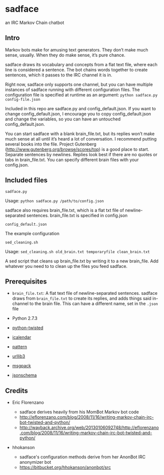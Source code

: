 # sadface

an IRC Markov Chain chatbot

## Intro

Markov bots make for amusing text generators. They don’t make much sense,
usually. When they do make sense, it’s pure chance.

sadface draws its vocabulary and concepts from a flat text file, where
each line is considered a sentence. The bot chains words together to create
sentences, which it passes to the IRC channel it is in.

Right now, sadface only supports one channel, but you can have multiple
instances of sadface running with different configuration files. The
configuration file is specified at runtime as an argument:
`python sadface.py config-file.json`

Included in this repo are sadface.py and config_default.json. If you want to change
config_default.json, I encourage you to copy config_default.json and change the variables,
so you can have an untouched config_default.json.

You can start sadface with a blank brain_file.txt, but its replies won’t
make much sense at all until it’s heard a lot of conversation. I recommend
putting several books into the file. Project Gutenberg
(http://www.gutenberg.org/browse/scores/top) is a good place to start.
Separate sentences by newlines. Replies look best if there are no quotes
or tabs in brain_file.txt. You can specify different brain files with your
config.json.

## Included files

`sadface.py`

Usage: `python sadface.py /path/to/config.json`

sadface also requires brain_file.txt, which is a flat txt file of newline-
separated sentences. brain_file.txt is specified in config.json

`config_default.json`

The example configuration

`sed_cleaning.sh`

Usage: `sed_cleaning.sh old_brain.txt temporaryfile clean_brain.txt`

A sed script that cleans up brain_file.txt by writing it to a new brain_file.
Add whatever you need to to clean up the files you feed sadface.

## Prerequisites

- `brain_file.txt`: A flat text file of newline-separated sentences. sadface draws from `brain_file.txt` to create its replies, and adds things said in-channel
to the brain file. This can have a different name, set in the `.json` file

- Python 2.7.3
- [python-twisted](http://twistedmatrix.com/trac/wiki/Downloads)
- [icalendar](https://pypi.python.org/pypi/icalendar)
- [pattern](https://pypi.python.org/pypi/Pattern)
- [urllib3](https://pypi.python.org/pypi/urllib3)
- [msgpack](https://pypi.python.org/pypi/msgpack-python)
- [jsonschema](https://pypi.python.org/pypi/jsonschema)

## Credits

- Eric Florenzano
	- sadface derives heavily from his MomBot Markov bot code
	- http://eflorenzano.com/blog/2008/11/16/writing-markov-chain-irc-bot-twisted-and-python/
	- http://wayback.archive.org/web/20130106092748/http://eflorenzano.com/blog/2008/11/16/writing-markov-chain-irc-bot-twisted-and-python/

- hhokanson
	- sadface's configuration methods derive from her AnonBot IRC anonymizer bot
	- https://bitbucket.org/hhokanson/anonbot/src


